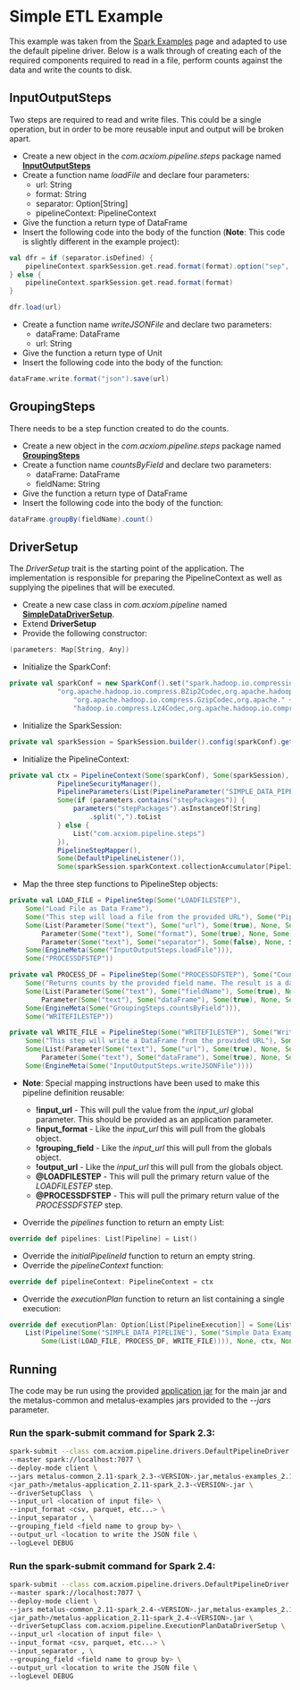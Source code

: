 # Simple ETL Example
This example was taken from the [Spark Examples](http://spark.apache.org/examples.html) page and adapted to use the 
default pipeline driver. Below is a walk through of creating each of the required components required to read in a file,
perform counts against the data and write the counts to disk.

## InputOutputSteps
Two steps are required to read and write files. This could be a single operation, but in order to be more reusable input
and output will be broken apart.

* Create a new object in the *com.acxiom.pipeline.steps* package named [**InputOutputSteps**](../src/main/scala/com/acxiom/pipeline/steps/InputOutputSteps.scala)
* Create a function name *loadFile* and declare four parameters:
	* url: String
	* format: String
	* separator: Option[String]
	* pipelineContext: PipelineContext
* Give the function a return type of DataFrame
* Insert the following code into the body of the function (**Note**: This code is slightly different in the example project):

```scala
val dfr = if (separator.isDefined) {
	pipelineContext.sparkSession.get.read.format(format).option("sep", separator.get.toCharArray.head.toString)
} else {
	pipelineContext.sparkSession.get.read.format(format)
}

dfr.load(url)
```
	
* Create a function name *writeJSONFile* and declare two parameters:
	* dataFrame: DataFrame
	* url: String
* Give the function a return type of Unit
* Insert the following code into the body of the function:

```scala
dataFrame.write.format("json").save(url)
```

## GroupingSteps
There needs to be a step function created to do the counts.

* Create a new object in the *com.acxiom.pipeline.steps* package named [**GroupingSteps**](../src/main/scala/com/acxiom/pipeline/steps/GroupingSteps.scala)
* Create a function name *countsByField* and declare two parameters:
	* dataFrame: DataFrame
	* fieldName: String
* Give the function a return type of DataFrame
* Insert the following code into the body of the function:

```scala
dataFrame.groupBy(fieldName).count()
```

## DriverSetup
The *DriverSetup* trait is the starting point of the application. The implementation is responsible for preparing the
PipelineContext as well as supplying the pipelines that will be executed.

* Create a new case class in *com.acxiom.pipeline* named [**SimpleDataDriverSetup**](../src/main/scala/com/acxiom/pipeline/SimpleDataDriverSetup.scala).
* Extend **DriverSetup**
* Provide the following constructor:

```scala
(parameters: Map[String, Any])
```
* Initialize the SparkConf:

```scala
private val sparkConf = new SparkConf().set("spark.hadoop.io.compression.codecs",
			"org.apache.hadoop.io.compress.BZip2Codec,org.apache.hadoop.io.compress.DeflateCodec," +
				"org.apache.hadoop.io.compress.GzipCodec,org.apache." +
				"hadoop.io.compress.Lz4Codec,org.apache.hadoop.io.compress.SnappyCodec")
```
* Initialize the SparkSession:

```scala
private val sparkSession = SparkSession.builder().config(sparkConf).getOrCreate()
```
* Initialize the PipelineContext:

```scala
private val ctx = PipelineContext(Some(sparkConf), Some(sparkSession), Some(parameters),
			PipelineSecurityManager(),
			PipelineParameters(List(PipelineParameter("SIMPLE_DATA_PIPELINE", Map[String, Any]()))),
			Some(if (parameters.contains("stepPackages")) {
				parameters("stepPackages").asInstanceOf[String]
					.split(",").toList
			} else {
				List("com.acxiom.pipeline.steps")
			}),
			PipelineStepMapper(),
			Some(DefaultPipelineListener()),
			Some(sparkSession.sparkContext.collectionAccumulator[PipelineStepMessage]("stepMessages")))
```
* Map the three step functions to PipelineStep objects:

```scala
private val LOAD_FILE = PipelineStep(Some("LOADFILESTEP"),
	Some("Load File as Data Frame"),
	Some("This step will load a file from the provided URL"), Some("Pipeline"),
	Some(List(Parameter(Some("text"), Some("url"), Some(true), None, Some("!input_url")),
		Parameter(Some("text"), Some("format"), Some(true), None, Some("!input_format")),
		Parameter(Some("text"), Some("separator"), Some(false), None, Some("!input_separator")))),
	Some(EngineMeta(Some("InputOutputSteps.loadFile"))),
	Some("PROCESSDFSTEP"))

private val PROCESS_DF = PipelineStep(Some("PROCESSDFSTEP"), Some("Counts By Field"),
	Some("Returns counts by the provided field name. The result is a data frame."), Some("Pipeline"),
	Some(List(Parameter(Some("text"), Some("fieldName"), Some(true), None, Some("!grouping_field")),
		Parameter(Some("text"), Some("dataFrame"), Some(true), None, Some("@LOADFILESTEP")))),
	Some(EngineMeta(Some("GroupingSteps.countsByField"))),
	Some("WRITEFILESTEP"))

private val WRITE_FILE = PipelineStep(Some("WRITEFILESTEP"), Some("Write Data Frame to a json file"),
	Some("This step will write a DataFrame from the provided URL"), Some("Pipeline"),
	Some(List(Parameter(Some("text"), Some("url"), Some(true), None, Some("!output_url")),
		Parameter(Some("text"), Some("dataFrame"), Some(true), None, Some("@PROCESSDFSTEP")))),
	Some(EngineMeta(Some("InputOutputSteps.writeJSONFile"))))
```

* **Note**: Special mapping instructions have been used to make this pipeline definition reusable:
	* **!input_url** - This will pull the value from the *input_url* global parameter. This should be provided as an 
application parameter.
	* **!input_format** - Like the *input_url* this will pull from the globals object.
	* **!grouping_field** - Like the *input_url* this will pull from the globals object.
	* **!output_url** - Like the *input_url* this will pull from the globals object.
	* **@LOADFILESTEP** - This will pull the primary return value of the *LOADFILESTEP* step.
	* **@PROCESSDFSTEP** - This will pull the primary return value of the *PROCESSDFSTEP* step.

* Override the *pipelines* function to return an empty List:

```scala
override def pipelines: List[Pipeline] = List()
```
* Override the *initialPipelineId* function to return an empty string.
* Override the *pipelineContext* function:

```scala
override def pipelineContext: PipelineContext = ctx
``` 
	
* Override the *executionPlan* function to return an list containing a single execution:

```scala
override def executionPlan: Option[List[PipelineExecution]] = Some(List(PipelineExecution("0",
	List(Pipeline(Some("SIMPLE_DATA_PIPELINE"), Some("Simple Data Example"),
		Some(List(LOAD_FILE, PROCESS_DF, WRITE_FILE)))), None, ctx, None)))
``` 

## Running
The code may be run using the provided [application jar](../../metalus-application/readme.md) for the main jar and the 
metalus-common and metalus-examples jars provided to the *--jars* parameter.

### Run the spark-submit command for Spark 2.3:

```bash
spark-submit --class com.acxiom.pipeline.drivers.DefaultPipelineDriver \
--master spark://localhost:7077 \
--deploy-mode client \
--jars metalus-common_2.11-spark_2.3-<VERSION>.jar,metalus-examples_2.11-spark_2.3-<VERSION>.jar  \
<jar_path>/metalus-application_2.11-spark_2.3-<VERSION>.jar \
--driverSetupClass  \
--input_url <location of input file> \
--input_format <csv, parquet, etc...> \
--input_separator , \
--grouping_field <field name to group by> \
--output_url <location to write the JSON file \
--logLevel DEBUG
```

### Run the spark-submit command for Spark 2.4:

```bash
spark-submit --class com.acxiom.pipeline.drivers.DefaultPipelineDriver \
--master spark://localhost:7077 \
--deploy-mode client \
--jars metalus-common_2.11-spark_2.4-<VERSION>.jar,metalus-examples_2.11-spark_2.4-<VERSION>.jar  \
<jar_path>/metalus-application_2.11-spark_2.4-<VERSION>.jar \
--driverSetupClass com.acxiom.pipeline.ExecutionPlanDataDriverSetup \
--input_url <location of input file> \
--input_format <csv, parquet, etc...> \
--input_separator , \
--grouping_field <field name to group by> \
--output_url <location to write the JSON file \
--logLevel DEBUG
```

